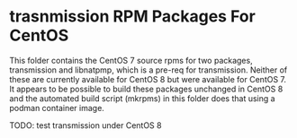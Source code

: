 #  trasnmission RPM Packages For CentOS

This folder contains the CentOS 7 source rpms for two packages,
transmission and libnatpmp, which is a pre-req for transmission.
Neither of these are currently available for CentOS 8 but were available
for CentOS 7.  It appears to be possible to build these packages 
unchanged in CentOS 8 and the automated build script (mkrpms) in this
folder does that using a podman container image.

TODO: test transmission under CentOS 8
